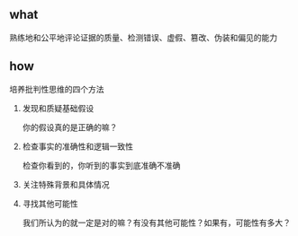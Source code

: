 ## what
熟练地和公平地评论证据的质量、检测错误、虚假、篡改、伪装和偏见的能力

## how
培养批判性思维的四个方法

1. 发现和质疑基础假设

	你的假设真的是正确的嘛？
	
2. 检查事实的准确性和逻辑一致性

	检查你看到的，你听到的事实到底准确不准确
	
3. 关注特殊背景和具体情况

4. 寻找其他可能性
	
	我们所认为的就一定是对的嘛？有没有其他可能性？如果有，可能性有多大？
	
	


